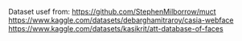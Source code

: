 Dataset usef from:
https://github.com/StephenMilborrow/muct
https://www.kaggle.com/datasets/debarghamitraroy/casia-webface
https://www.kaggle.com/datasets/kasikrit/att-database-of-faces
